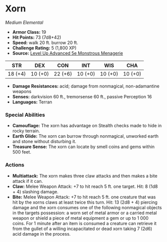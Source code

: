 # Xorn

*Medium* *Elemental*

- **Armor Class:** 19
- **Hit Points:** 73 (7d8+42)
- **Speed:** walk 20 ft. burrow 20 ft.
- **Challenge Rating:** 5 (1,800 XP)
- **Source:** [Level Up Advanced 5e Monstrous Menagerie](https://www.levelup5e.com)

| STR | DEX | CON | INT | WIS | CHA |
| --- | --- | --- | --- | --- | --- |
| 18 (+4) | 10 (+0) | 22 (+6) | 10 (+0) | 10 (+0) | 10 (+0) |

- **Damage Resistances:** acid; damage from nonmagical, non-adamantine weapons
- **Senses:** darkvision 60 ft., tremorsense 60 ft., passive Perception 16
- **Languages:** Terran
### Special Abilities
- **Camouflage:** The xorn has advantage on Stealth checks made to hide in rocky terrain.
- **Earth Glide:** The xorn can burrow through nonmagical, unworked earth and stone without disturbing it.
- **Treasure Sense:** The xorn can locate by smell coins and gems within 500 feet.
### Actions
- **Multiattack:** The xorn makes three claw attacks and then makes a bite attack if it can.
- **Claw:** Melee Weapon Attack: +7 to hit  reach 5 ft.  one target. Hit: 8 (1d8 + 4) slashing damage.
- **Bite:** Melee Weapon Attack: +7 to hit  reach 5 ft.  one creature that was hit by the xorns claws at least twice this turn. Hit: 13 (2d8 + 4) piercing damage  and the xorn consumes one of the following nonmagical objects in the targets possession: a worn set of metal armor or a carried metal weapon or shield  a piece of metal equipment  a gem  or up to 1 000 coins. For 1 minute after an item is consumed  a creature can retrieve it from the gullet of a willing  incapacitated  or dead xorn  taking 7 (2d6) acid damage in the process.
